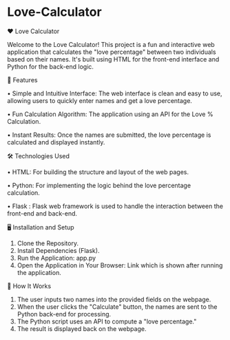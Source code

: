 # Love-Calculator

❤️ Love Calculator

Welcome to the Love Calculator! This project is a fun and interactive web application that calculates the "love percentage" between two individuals based on their names. It's built using HTML for the front-end interface and Python for the back-end logic.


🚀 Features

• Simple and Intuitive Interface: The web interface is clean and easy to use, allowing users to quickly enter names and get a love percentage.

• Fun Calculation Algorithm: The application using an API for the Love % Calculation.

• Instant Results: Once the names are submitted, the love percentage is calculated and displayed instantly.


🛠️ Technologies Used

• HTML: For building the structure and layout of the web pages.

• Python: For implementing the logic behind the love percentage calculation.

• Flask : Flask web framework is used to handle the interaction between the front-end and back-end.


🖥️ Installation and Setup

1) Clone the Repository.
2) Install Dependencies (Flask).
3) Run the Application: app.py
4) Open the Application in Your Browser: Link which is shown after running the application.


🎯 How It Works

1) The user inputs two names into the provided fields on the webpage.
2) When the user clicks the "Calculate" button, the names are sent to the Python back-end for processing.
3) The Python script uses an API to compute a "love percentage."
4) The result is displayed back on the webpage.
